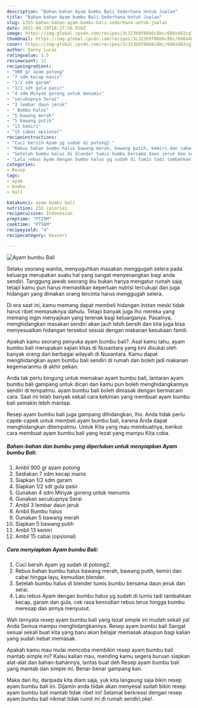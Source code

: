```yaml
---
description: "Bahan-bahan Ayam bumbu Bali Sederhana Untuk Jualan"
title: "Bahan-bahan Ayam bumbu Bali Sederhana Untuk Jualan"
slug: 1355-bahan-bahan-ayam-bumbu-bali-sederhana-untuk-jualan
date: 2021-04-19T18:27:56.916Z
image: https://img-global.cpcdn.com/recipes/3c323b9f06b6c8bc/680x482cq70/ayam-bumbu-bali-foto-resep-utama.jpg
thumbnail: https://img-global.cpcdn.com/recipes/3c323b9f06b6c8bc/680x482cq70/ayam-bumbu-bali-foto-resep-utama.jpg
cover: https://img-global.cpcdn.com/recipes/3c323b9f06b6c8bc/680x482cq70/ayam-bumbu-bali-foto-resep-utama.jpg
author: Danny Lucas
ratingvalue: 3.5
reviewcount: 11
recipeingredient:
- "900 gr ayam potong"
- "7 sdm kecap manis"
- "1/2 sdm garam"
- "1/2 sdt gula pasir"
- "4 sdm Minyak goreng untuk menumis"
- "secukupnya Serai"
- "3 lembar daun jeruk"
- " Bumbu halus"
- "5 bawang merah"
- "5 bawang putih"
- "13 kemiri"
- "15 cabai opsional"
recipeinstructions:
- "Cuci bersih Ayam yg sudah di potong2."
- "Rebus bahan bumbu halus bawang merah, bawang putih, kemiri dan cabai hingga layu, kemudian blender."
- "Setelah bumbu halus di blender tumis bumbu bersama daun jeruk dan serai."
- "Lalu rebus Ayam dengan bumbu halus yg sudah di tumis tadi tambahkan kecap, garam dan gula, cek rasa kemudian rebus terus hingga bumbu meresap dan airnya menyusut."
categories:
- Resep
tags:
- ayam
- bumbu
- bali

katakunci: ayam bumbu bali 
nutrition: 255 calories
recipecuisine: Indonesian
preptime: "PT29M"
cooktime: "PT56M"
recipeyield: "4"
recipecategory: Dessert

---
```



![Ayam bumbu Bali](https://img-global.cpcdn.com/recipes/3c323b9f06b6c8bc/680x482cq70/ayam-bumbu-bali-foto-resep-utama.jpg)

Selaku seorang wanita, menyuguhkan masakan menggugah selera pada keluarga merupakan suatu hal yang sangat menyenangkan bagi anda sendiri. Tanggung jawab seorang ibu bukan hanya mengatur rumah saja, tetapi kamu pun harus memastikan keperluan nutrisi tercukupi dan juga hidangan yang dimakan orang tercinta harus menggugah selera.

Di era  saat ini, kamu memang dapat membeli hidangan instan meski tidak harus ribet memasaknya dahulu. Tetapi banyak juga lho mereka yang memang ingin menyajikan yang terenak bagi keluarganya. Pasalnya, menghidangkan masakan sendiri akan jauh lebih bersih dan kita juga bisa menyesuaikan hidangan tersebut sesuai dengan makanan kesukaan famili. 



Apakah kamu seorang penyuka ayam bumbu bali?. Asal kamu tahu, ayam bumbu bali merupakan sajian khas di Nusantara yang kini disukai oleh banyak orang dari berbagai wilayah di Nusantara. Kamu dapat menghidangkan ayam bumbu bali sendiri di rumah dan boleh jadi makanan kegemaranmu di akhir pekan.

Anda tak perlu bingung untuk memakan ayam bumbu bali, lantaran ayam bumbu bali gampang untuk dicari dan kamu pun boleh menghidangkannya sendiri di tempatmu. ayam bumbu bali boleh dimasak dengan bermacam cara. Saat ini telah banyak sekali cara kekinian yang membuat ayam bumbu bali semakin lebih mantap.

Resep ayam bumbu bali juga gampang dihidangkan, lho. Anda tidak perlu capek-capek untuk membeli ayam bumbu bali, karena Anda dapat menghidangkan ditempatmu. Untuk Kita yang mau membuatnya, berikut cara membuat ayam bumbu bali yang lezat yang mampu Kita coba.

<!--inarticleads1-->

##### Bahan-bahan dan bumbu yang diperlukan untuk menyiapkan Ayam bumbu Bali:

1. Ambil 900 gr ayam potong
1. Sediakan 7 sdm kecap manis
1. Siapkan 1/2 sdm garam
1. Siapkan 1/2 sdt gula pasir
1. Gunakan 4 sdm Minyak goreng untuk menumis
1. Gunakan secukupnya Serai
1. Ambil 3 lembar daun jeruk
1. Ambil  Bumbu halus
1. Gunakan 5 bawang merah
1. Siapkan 5 bawang putih
1. Ambil 13 kemiri
1. Ambil 15 cabai (opsional)




<!--inarticleads2-->

##### Cara menyiapkan Ayam bumbu Bali:

1. Cuci bersih Ayam yg sudah di potong2.
1. Rebus bahan bumbu halus bawang merah, bawang putih, kemiri dan cabai hingga layu, kemudian blender.
1. Setelah bumbu halus di blender tumis bumbu bersama daun jeruk dan serai.
1. Lalu rebus Ayam dengan bumbu halus yg sudah di tumis tadi tambahkan kecap, garam dan gula, cek rasa kemudian rebus terus hingga bumbu meresap dan airnya menyusut.




Wah ternyata resep ayam bumbu bali yang lezat simple ini mudah sekali ya! Anda Semua mampu menghidangkannya. Resep ayam bumbu bali Sangat sesuai sekali buat kita yang baru akan belajar memasak ataupun bagi kalian yang sudah hebat memasak.

Apakah kamu mau mulai mencoba membikin resep ayam bumbu bali mantab simple ini? Kalau kalian mau, mending kamu segera buruan siapkan alat-alat dan bahan-bahannya, lantas buat deh Resep ayam bumbu bali yang mantab dan simple ini. Benar-benar gampang kan. 

Maka dari itu, daripada kita diam saja, yuk kita langsung saja bikin resep ayam bumbu bali ini. Dijamin anda tiidak akan menyesal sudah bikin resep ayam bumbu bali mantab tidak ribet ini! Selamat berkreasi dengan resep ayam bumbu bali nikmat tidak rumit ini di rumah sendiri,oke!.


